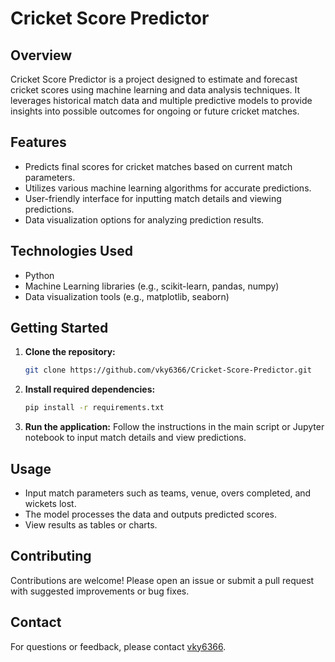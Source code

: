 # Cricket Score Predictor

## Overview

Cricket Score Predictor is a project designed to estimate and forecast cricket scores using machine learning and data analysis techniques. It leverages historical match data and multiple predictive models to provide insights into possible outcomes for ongoing or future cricket matches.

## Features

- Predicts final scores for cricket matches based on current match parameters.
- Utilizes various machine learning algorithms for accurate predictions.
- User-friendly interface for inputting match details and viewing predictions.
- Data visualization options for analyzing prediction results.

## Technologies Used

- Python
- Machine Learning libraries (e.g., scikit-learn, pandas, numpy)
- Data visualization tools (e.g., matplotlib, seaborn)

## Getting Started

1. **Clone the repository:**
   ```bash
   git clone https://github.com/vky6366/Cricket-Score-Predictor.git
   ```
2. **Install required dependencies:**
   ```bash
   pip install -r requirements.txt
   ```
3. **Run the application:**
   Follow the instructions in the main script or Jupyter notebook to input match details and view predictions.

## Usage

- Input match parameters such as teams, venue, overs completed, and wickets lost.
- The model processes the data and outputs predicted scores.
- View results as tables or charts.

## Contributing

Contributions are welcome! Please open an issue or submit a pull request with suggested improvements or bug fixes.

## Contact

For questions or feedback, please contact [vky6366](https://github.com/vky6366).
